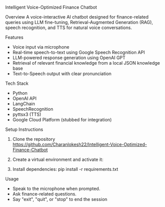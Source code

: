 Intelligent Voice-Optimized Finance Chatbot

Overview
A voice-interactive AI chatbot designed for finance-related queries using LLM fine-tuning, Retrieval-Augmented Generation (RAG), speech recognition, and TTS for natural voice conversations. 

 Features
- Voice input via microphone
- Real-time speech-to-text using Google Speech Recognition API
- LLM-powered response generation using OpenAI GPT
- Retrieval of relevant financial knowledge from a local JSON knowledge base
- Text-to-Speech output with clear pronunciation

Tech Stack
- Python  
- OpenAI API  
- LangChain  
- SpeechRecognition  
- pyttsx3 (TTS)  
- Google Cloud Platform (stubbed for integration)  

 Setup Instructions

1. Clone the repository  
https://github.com/Charanlokesh22/Intelligent-Voice-Optimized-Finance-Chatbot


2. Create a virtual environment and activate it:

3. Install dependencies:
pip install -r requirements.txt

Usage
- Speak to the microphone when prompted.
- Ask finance-related questions.
- Say "exit", "quit", or "stop" to end the session


